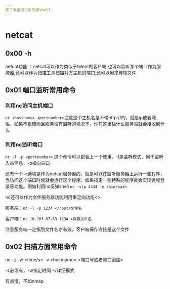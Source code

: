 ```yaml
---
除了渗透测试中的弹shell
---
```


# netcat

## 0x00 -h

netcat功能 ：netcat可以作为类似于telent的客户端,也可以监听某个端口作为服务器,还可以作为扫描工具扫描对方主机的端口,还可以用来传输文件

## 0x01 端口监听常用命令

### 利用nc访问主机端口

`nc <hostname> <portnumber>`注意这个主机名是不带http://的，就是ip或者域名，如果不报错而且服务端有监听的境况下，你在这里输什么服务端就会接收到什么

### 利用nc监听端口

`nc -l -p <portnumber>` 这个命令可以配合上一个使用，-l是监听模式，用于监听入站信息，-p指向端口


还有一个`-e`选项是作为netcat服务器的，就是可以在监听服务器上运行一些程序，当访问这个端口时候就会运行这个程序，如果指定一些特殊的程序就会实现远程登录等功能。例如利用nc反弹shell
`nc -vlp 4444 -e /bin/bash`

nc还可以作为文件服务器功能利用重定向功能&lt;&gt;

服务端：`nc -l -p 1234 </root/文件名`

客户端：`nc 10.203.87.63 1234 >保存文件名`

注意服务端一定指到文件名才有效，客户端保存直接是这个文件

## 0x02 扫描方面常用命令

nc -z -w &lt;time/s&gt; -v &lt;hostname&gt; &lt;端口号或者端口范围&gt;

-z必须有，-w指定时间 -v详细模式

有点慢，不如nmap
